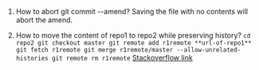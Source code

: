 1. How to abort git commit --amend?
 Saving the file with no contents will abort the amend.

2. How to move the content of repo1 to repo2 while preserving history?
`cd repo2
git checkout master
git remote add r1remote **url-of-repo1**
git fetch r1remote
git merge r1remote/master --allow-unrelated-histories
git remote rm r1remote`
[Stackoverflow link](https://stackoverflow.com/questions/17371150/moving-git-repository-content-to-another-repository-preserving-history)


